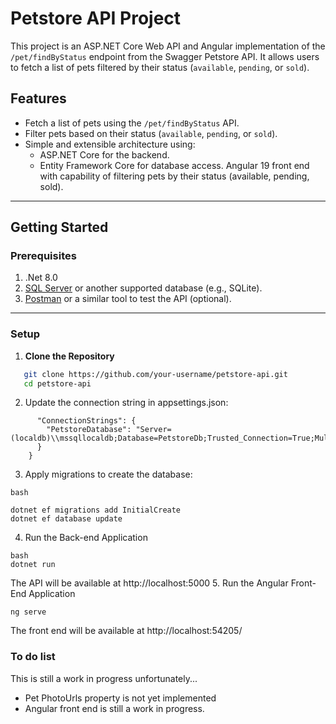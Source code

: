 # **Petstore API Project**

This project is an ASP.NET Core Web API and Angular implementation of the `/pet/findByStatus` endpoint from the Swagger Petstore API. It allows users to fetch a list of pets filtered by their status (`available`, `pending`, or `sold`).

## **Features**

- Fetch a list of pets using the `/pet/findByStatus` API.
- Filter pets based on their status (`available`, `pending`, or `sold`).
- Simple and extensible architecture using:
  - ASP.NET Core for the backend.
  - Entity Framework Core for database access.
    Angular 19 front end with capability of filtering pets by their status (available, pending, sold).

---

## **Getting Started**

### **Prerequisites**

1. .Net 8.0
2. [SQL Server](https://www.microsoft.com/en-us/sql-server/sql-server-downloads) or another supported database (e.g., SQLite).
3. [Postman](https://www.postman.com/) or a similar tool to test the API (optional).

---

### **Setup**

1. **Clone the Repository**
```bash
   git clone https://github.com/your-username/petstore-api.git
   cd petstore-api
```
2. Update the connection string in appsettings.json:
```{
      "ConnectionStrings": {
        "PetstoreDatabase": "Server=(localdb)\\mssqllocaldb;Database=PetstoreDb;Trusted_Connection=True;MultipleActiveResultSets=true"
      }
    }
```
3. Apply migrations to create the database:
```
bash

dotnet ef migrations add InitialCreate
dotnet ef database update
```
4. Run the Back-end Application
```
bash
dotnet run
```
The API will be available at http://localhost:5000
5. Run the Angular Front-End Application
```
ng serve
```
The front end will be available at http://localhost:54205/

### To do list ###
This is still a work in progress unfortunately...
* Pet PhotoUrls property is not yet implemented
* Angular front end is still a work in progress. 
  
